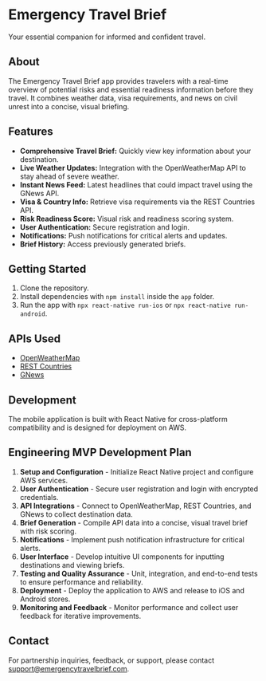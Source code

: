 # Emergency Travel Brief

Your essential companion for informed and confident travel.

## About

The Emergency Travel Brief app provides travelers with a real-time overview of potential risks and essential readiness information before they travel. It combines weather data, visa requirements, and news on civil unrest into a concise, visual briefing.

## Features

- **Comprehensive Travel Brief:** Quickly view key information about your destination.
- **Live Weather Updates:** Integration with the OpenWeatherMap API to stay ahead of severe weather.
- **Instant News Feed:** Latest headlines that could impact travel using the GNews API.
- **Visa & Country Info:** Retrieve visa requirements via the REST Countries API.
- **Risk Readiness Score:** Visual risk and readiness scoring system.
- **User Authentication:** Secure registration and login.
- **Notifications:** Push notifications for critical alerts and updates.
- **Brief History:** Access previously generated briefs.

## Getting Started

1. Clone the repository.
2. Install dependencies with `npm install` inside the `app` folder.
3. Run the app with `npx react-native run-ios` or `npx react-native run-android`.

## APIs Used

- [OpenWeatherMap](https://openweathermap.org/api)
- [REST Countries](https://restcountries.com/)
- [GNews](https://gnews.io/)

## Development

The mobile application is built with React Native for cross-platform compatibility and is designed for deployment on AWS.

## Engineering MVP Development Plan

1. **Setup and Configuration** - Initialize React Native project and configure AWS services.
2. **User Authentication** - Secure user registration and login with encrypted credentials.
3. **API Integrations** - Connect to OpenWeatherMap, REST Countries, and GNews to collect destination data.
4. **Brief Generation** - Compile API data into a concise, visual travel brief with risk scoring.
5. **Notifications** - Implement push notification infrastructure for critical alerts.
6. **User Interface** - Develop intuitive UI components for inputting destinations and viewing briefs.
7. **Testing and Quality Assurance** - Unit, integration, and end-to-end tests to ensure performance and reliability.
8. **Deployment** - Deploy the application to AWS and release to iOS and Android stores.
9. **Monitoring and Feedback** - Monitor performance and collect user feedback for iterative improvements.

## Contact

For partnership inquiries, feedback, or support, please contact [support@emergencytravelbrief.com](mailto:support@emergencytravelbrief.com).

